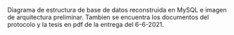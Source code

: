 Diagrama de estructura de base de datos reconstruida en MySQL e imagen de arquitectura preliminar. Tambien se encuentra los documentos del protocolo y la tesis en pdf de la entrega del 6-6-2021.

